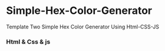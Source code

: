 # Simple-Hex-Color-Generator
 Template Two Simple Hex Color Generator Using Html-CSS-JS
### Html & Css & js
